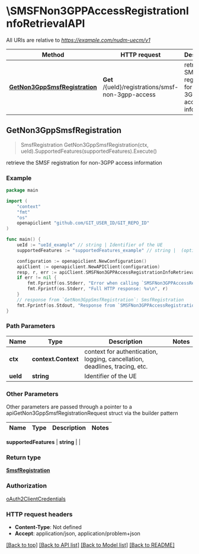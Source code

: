 # \SMSFNon3GPPAccessRegistrationInfoRetrievalAPI

All URIs are relative to *https://example.com/nudm-uecm/v1*

Method | HTTP request | Description
------------- | ------------- | -------------
[**GetNon3GppSmsfRegistration**](SMSFNon3GPPAccessRegistrationInfoRetrievalAPI.md#GetNon3GppSmsfRegistration) | **Get** /{ueId}/registrations/smsf-non-3gpp-access | retrieve the SMSF registration for non-3GPP access information



## GetNon3GppSmsfRegistration

> SmsfRegistration GetNon3GppSmsfRegistration(ctx, ueId).SupportedFeatures(supportedFeatures).Execute()

retrieve the SMSF registration for non-3GPP access information

### Example

```go
package main

import (
	"context"
	"fmt"
	"os"
	openapiclient "github.com/GIT_USER_ID/GIT_REPO_ID"
)

func main() {
	ueId := "ueId_example" // string | Identifier of the UE
	supportedFeatures := "supportedFeatures_example" // string |  (optional)

	configuration := openapiclient.NewConfiguration()
	apiClient := openapiclient.NewAPIClient(configuration)
	resp, r, err := apiClient.SMSFNon3GPPAccessRegistrationInfoRetrievalAPI.GetNon3GppSmsfRegistration(context.Background(), ueId).SupportedFeatures(supportedFeatures).Execute()
	if err != nil {
		fmt.Fprintf(os.Stderr, "Error when calling `SMSFNon3GPPAccessRegistrationInfoRetrievalAPI.GetNon3GppSmsfRegistration``: %v\n", err)
		fmt.Fprintf(os.Stderr, "Full HTTP response: %v\n", r)
	}
	// response from `GetNon3GppSmsfRegistration`: SmsfRegistration
	fmt.Fprintf(os.Stdout, "Response from `SMSFNon3GPPAccessRegistrationInfoRetrievalAPI.GetNon3GppSmsfRegistration`: %v\n", resp)
}
```

### Path Parameters


Name | Type | Description  | Notes
------------- | ------------- | ------------- | -------------
**ctx** | **context.Context** | context for authentication, logging, cancellation, deadlines, tracing, etc.
**ueId** | **string** | Identifier of the UE | 

### Other Parameters

Other parameters are passed through a pointer to a apiGetNon3GppSmsfRegistrationRequest struct via the builder pattern


Name | Type | Description  | Notes
------------- | ------------- | ------------- | -------------

 **supportedFeatures** | **string** |  | 

### Return type

[**SmsfRegistration**](SmsfRegistration.md)

### Authorization

[oAuth2ClientCredentials](../README.md#oAuth2ClientCredentials)

### HTTP request headers

- **Content-Type**: Not defined
- **Accept**: application/json, application/problem+json

[[Back to top]](#) [[Back to API list]](../README.md#documentation-for-api-endpoints)
[[Back to Model list]](../README.md#documentation-for-models)
[[Back to README]](../README.md)

